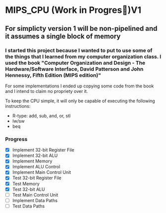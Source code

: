 # MIPS_CPU (Work in Progres🚥)V1

## For simplicty version 1 will be non-pipelined and it assumes a single block of memory 

### I started this project because I wanted to put to use some of the things that I learned from my computer organization class. I used the book "Computer Organization and Design - The Hardware/Software Interface, David Patterson and John Hennessy, Fifth Edition (MIPS edition)"

For some implementations I ended up copying some code from the book and I intend to claim no propriety over it. 

To keep the CPU simple, it will only be capable of executing the following instructions:
-  R-type: add, sub, and, or, stl
-  lw/sw
-  beq 


### Progress
- [X] Implement 32-bit Register File
- [X] Implement 32-bit ALU
- [X] Implement Memory
- [X] Implement ALU Control
- [X] Implement Main Control Unit 
- [X] Test 32-bit Register File
- [X] Test Memory 
- [X] Test 32-bit ALU
- [ ] Test Main Control Unit
- [ ] Implement Data Paths
- [ ] Test Data Paths 

